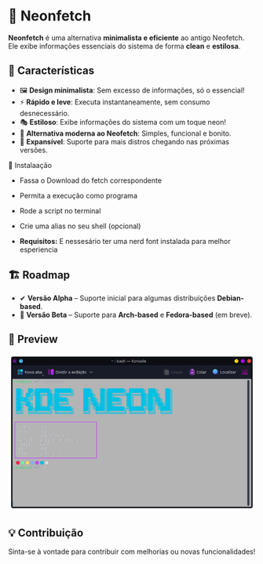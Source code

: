 🚀 Neonfetch
==============

**Neonfetch** é uma alternativa **minimalista e eficiente** ao antigo Neofetch. Ele exibe informações essenciais do sistema de forma **clean** e **estilosa**.

🎨 Características
------------------

*   🖼 **Design minimalista**: Sem excesso de informações, só o essencial!
*   ⚡ **Rápido e leve**: Executa instantaneamente, sem consumo desnecessário.
*   🎭 **Estiloso**: Exibe informações do sistema com um toque neon!
*   💙 **Alternativa moderna ao Neofetch**: Simples, funcional e bonito.
*   🚀 **Expansível**: Suporte para mais distros chegando nas próximas versões.

🔧 Instalaação

* Fassa o Download do fetch correspondente
* Permita a execução como programa
* Rode a script no terminal
* Crie uma alias no seu shell (opcional)

* **Requisitos:** E nessesário ter uma nerd font instalada para melhor esperiencia

🏗 Roadmap
----------

*   ✔ **Versão Alpha** – Suporte inicial para algumas distribuições **Debian-based**.
*   🚀 **Versão Beta** – Suporte para **Arch-based** e **Fedora-based** (em breve).

📸 Preview
----------

![Screenshot](Screenshot/screenshot.png)

💡 Contribuição
---------------

Sinta-se à vontade para contribuir com melhorias ou novas funcionalidades!
